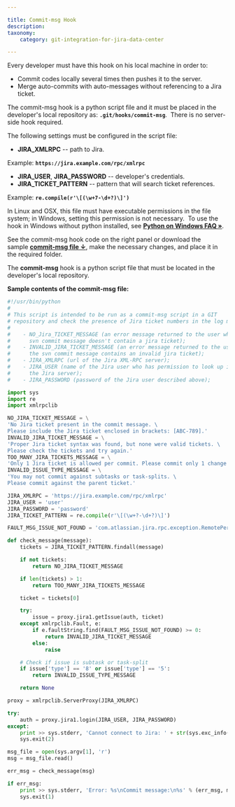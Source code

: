 ```yaml
---

title: Commit-msg Hook
description:
taxonomy:
    category: git-integration-for-jira-data-center

---
```

Every developer must have this hook on his local machine in order to:

*   Commit codes locally several times then pushes it to the server.
*   Merge auto-commits with auto-messages without referencing to a Jira ticket.

The commit-msg hook is a python script file and it must be placed in the developer's local repository as: **`.git/hooks/commit-msg`**.  There is no server-side hook required.

The following settings must be configured in the script file:

*   **JIRA\_XMLRPC** \-- path to Jira.

Example: **`https://jira.example.com/rpc/xmlrpc`**

*   **JIRA\_USER**, **JIRA\_PASSWORD** \-- developer's credentials.
*   **JIRA\_TICKET\_PATTERN** \-- pattern that will search ticket references.

Example: **`re.compile(r'\[(\w+7-\d+?)\]')`**

In Linux and OSX, this file must have executable permissions in the file system; in Windows, setting this permission is not necessary.  To use the hook in Windows without python installed, see **[Python on Windows FAQ »](https://docs.python.org/2/faq/windows.html#how-do-i-make-an-executable-from-a-python-script)**.

See the commit-msg hook code on the right panel or download the sample **[commit-msg file ↓](https://bigbrassband.com/files/commit-msg.zip)**, make the necessary changes, and place it in the required folder.



The **commit-msg** hook is a python script file that must be located in the developer's local repository.



**Sample contents of the commit-msg file:**

```py
#!/usr/bin/python
#
# This script is intended to be run as a commit-msg script in a GIT
# repository and check the presence of Jira ticket numbers in the log messages.
#
#    - NO_Jira_TICKET_MESSAGE (an error message returned to the user when the
#      svn commit message doesn't contain a jira ticket);
#    - INVALID_JIRA_TICKET_MESSAGE (an error message returned to the user when
#      the svn commit message contains an invalid jira ticket);
#    - JIRA_XMLRPC (url of the Jira XML-RPC server);
#    - JIRA_USER (name of the Jira user who has permission to look up issues in
#      the Jira server);
#    - JIRA_PASSWORD (password of the Jira user described above);

import sys
import re
import xmlrpclib

NO_JIRA_TICKET_MESSAGE = \
'No Jira ticket present in the commit message. \
Please include the Jira ticket enclosed in brackets: [ABC-789].'
INVALID_JIRA_TICKET_MESSAGE = \
'Proper Jira ticket syntax was found, but none were valid tickets. \
Please check the tickets and try again.'
TOO_MANY_JIRA_TICKETS_MESSAGE = \
'Only 1 Jira ticket is allowed per commit. Please commit only 1 change at a time.'
INVALID_ISSUE_TYPE_MESSAGE = \
'You may not commit against subtasks or task-splits. \
Please commit against the parent ticket.'

JIRA_XMLRPC = 'https://jira.example.com/rpc/xmlrpc'
JIRA_USER = 'user'
JIRA_PASSWORD = 'password'
JIRA_TICKET_PATTERN = re.compile(r'\[(\w+?-\d+?)\]')

FAULT_MSG_ISSUE_NOT_FOUND = 'com.atlassian.jira.rpc.exception.RemotePermissionException'

def check_message(message):
    tickets = JIRA_TICKET_PATTERN.findall(message)

    if not tickets:
        return NO_JIRA_TICKET_MESSAGE

    if len(tickets) > 1:
        return TOO_MANY_JIRA_TICKETS_MESSAGE

    ticket = tickets[0]

    try:
        issue = proxy.jira1.getIssue(auth, ticket)
    except xmlrpclib.Fault, e:
        if e.faultString.find(FAULT_MSG_ISSUE_NOT_FOUND) >= 0:
            return INVALID_JIRA_TICKET_MESSAGE
        else:
            raise

    # Check if issue is subtask or task-split
    if issue['type'] == '8' or issue['type'] == '5':
        return INVALID_ISSUE_TYPE_MESSAGE

    return None

proxy = xmlrpclib.ServerProxy(JIRA_XMLRPC)

try:
    auth = proxy.jira1.login(JIRA_USER, JIRA_PASSWORD)
except:
    print >> sys.stderr, 'Cannot connect to Jira: ' + str(sys.exc_info()[1])
    sys.exit(2)

msg_file = open(sys.argv[1], 'r')
msg = msg_file.read()

err_msg = check_message(msg)

if err_msg:
    print >> sys.stderr, 'Error: %s\nCommit message:\n%s' % (err_msg, msg)
    sys.exit(1)
```

